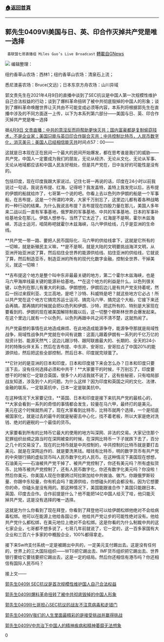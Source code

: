 ###  [:house:返回首頁](https://github.com/ourhimalayas/txt)
---

## 郭先生0409VI美国与日、英、印合作灭掉共产党是唯一选择
` 喜联盟七哥直播组 Miles Guo’s Live Broadcast` [轉載自GNews](https://gnews.org/zh-hans/1074383/)

![]()![](https://gnews.org/wp-content/uploads/2021/04/封面-37.jpg)
编辑整理：

纽约香草山农场：西林1；纽约香草山农场：清泉石上流；

悉尼澳喜农场：Bruce(文远)；日本东京方舟农场：山川异域

郭文贵先生在2021年4月9日的直播中谈到了SEC抗议是中国人第一次规模性维护自己合法权益的行动；谈到了爆料革命扭转了被中共彻底毁掉的中国人的形象；谈到了爆料革命唤醒世界让灭共由不可能变成必须等内容，本系列将根据郭先生在直播中涉及的不同方面逐一上传，以下为本系列第六部分——美国与日、英、印合作灭掉共产党是唯一选择

据[4月9日 文贵直播：中共的意淫反而将帮助更快灭共；国内富豪都是复制偷窃技术，不是企业家；美国只能与英日印合作联合灭共；中共控制比特币，人民币数字化，消灭美元；美国人已经相信能灭共](https://gtv.org/video/id=607053ef6e11a756eddd33df)时间点57：00——

这就是日本现在正在民间一个最大的民间开始爆发，都在思考谁是我们的威胁——共产党，中国人一定要成为我们的朋友，无论从经济、无论从文化、无论从军事、无论从地域都应该和中国人民友好相处，但是共产党在，日中友好的可能性是没有的。

包括印度，现在印度我跟大家说过。记住七哥一再说的话，印度在24小时以前我说过一句话，我说吉布提、红海，记得吧？我发盖特，盖特上我发完以后，吉布提的伊朗的船就给炸了，七哥第一个说的吧。你看上去以色列炸伊朗的船是一个军事船，在吉布提，这是一个所谓的冲突，大家千万别忘了，这里边儿都有着各种战略的一种行动的结果。为什么我说吉布提？吉布提现在四股力量在那儿，美国人多年来二战以后一直有军事基地，俄罗斯的军事基地、中共的军事基地、日本的军事补给基地全在那儿。伊朗人想参与，当然了它太近了，红海是不是啊，霍尔木兹海峡、苏运士运河，咱简称吧就霍尔木兹海峡，马六甲供给线，几乎是亚洲的生命线。

**共产党一带一路、要把人民币国际化、马六甲的供给线拿下，这就是它所有的一切嘛，就是新殖民主义嘛，**是不是啊，就是大陆的文明要挑战海洋文明，从亚洲开始亚洲说了算，然后掐住全世界的能源供给线、掐住亚洲的供给线，它就说了算，然后制造亚币，制造亚洲的所有的现代化数字金融，控制全世界、干掉美元，就这一切嘛！

**吉布提这个地方是整个叫中东非最最关键的地方，第二个霍尔木兹海峡，也是马六甲海岸线最关键的能源补给基地。**在这个地方的利益是什么，以色列很关键，以色列在那儿有重大的利益。伊朗想抢，伊朗后边儿是有共产党支持着呢，然后一拐过来叙利亚、戈兰高地，是吧？沙特、科威特是吧？就这些地方它必占！所以共产党在这个地方它搞完苏运士运河、搞完马六甲、搞完这个大船，它接下来还会再搞，那再搞的时候就会把以色列和伊朗、沙特，把这所有的、特别是大家现在要看到的、伊朗的现在被美国解除制裁以后，这一切整个穆斯林世界会爆发起来。在这个里边儿就有一个以色列，以色列再跟中共之间不清不楚，这就热闹了。

共产党最想的事情在此地造成麻烦、在此地造成能源争夺，能源争夺那就是局域性战争，局域性战争共产党就在中间有说数：这面儿跟着伊朗有一系列的千亿万亿的投资计划、能源天然气；这边儿跟沙特、跟阿联酋最大的、长期的、全天的24小时的特殊伙伴关系；然后在吉布提、中东非、安哥拉，安哥拉占了中国20%的能源供给，然后把这些全部控制，然后日本、印度就完球蛋了。

**它针对的是亚洲的日本和印度，日本和印度接下来会怎么办？日本和印度只要活下去，没有任何选择必须和中共干！**大家要干的时候，千万别忘了，印度要想干的时候它一定联合英国，很多个人的话我就不说了，这有些秘密，只有咱局部战友知道，涉及到个人的问题。为什么这样？因为印度和英国之间的文化、法律、金融的联系，一定联英抗中，日本一定是联美抗中。

在这种情况下大家要记住，**英国、日本和印度是接下来抗共产党的最核心的，**大家会看到一系列的奇怪的事情都会发生，较量在马六甲，最终打的是美元。美元在这个时候就热闹了，现在大家看到比特币，比特币就两个选择，一个是彻底被国家化，就是过去的最牛的就是秘密去中心化，找不着老板，所以大家是绝对洗钱、绝对的避税的一个最佳的货币。

大家要看到所有的比特币它最大的使用的地方叫深网、非法的交易。大家记住那个犯罪组织丝绸之路当时在深网被查的时候，在深网比特币一下子就跌下去了，百分之几十的交易没了。现在的比特币就是中共控制的，中共控制的比特币就是要打击美元、就是在深网运作的、就是要洗黑钱。暗钱有比特币，明的数字货币有共产党的中央银行搞的虚拟货币叫人民币数字化的人民币。在这种情况下美国现在想想，石油美元——石油被共产党干掉了、被共产党控制了，你还有美元吗？所有虚拟货币、比特币被共产党控制了，还有人民币数字化，你还有数字化美元吗？你没啦！然后你美元、你美国人现在你要跨过阿拉斯加给中共做油、做汽，你跟俄罗斯较量、你跟中东较量，你有机会吗？能源供给，你想磕头的机会都没有。因为它想要你的命，你磕头是没有用的。那这种情况下，美国能跟谁合作？美国只能跟日本、英国、印度去合作。合作前提是什么？他不能把14亿中国人给灭了哇，他只能灭掉共产党，这是没有选择的唯一选择。

这就是为什么你看到了现在拜登，你看到了拜登他可以给伊朗松绑他绝对不会给病毒松绑。他可以在能源上他给各国让步，他给共产党让步的可能性绝对没有。他给共产党什么都松绑，在美元地位上绝对不会松绑。这是你看的为什么制裁中共的这七家企业，七哥都不想多说了，七哥几年前就说了，它一定的，这一百多家国有大企业和三百六十多家的中概股企业，100%都得拿走。

接下来Swift支付系统一定是被踢出中共的，一定美元支付踢出去。这是没有任何的，世界上的三大国际组织——WT0把它踢出去、IMF货币组织把它踢出去、世界银行要给它要钱要把它踢出去，这是一定的结局。然后你还相信有港币吗？你还相信有国际人民币吗？

接上文——

[郭先生0409I SEC抗议是首次规模性维护国人自己合法权益](https://gnews.org/zh-hans/1074065/)

[郭先生0409II爆料革命扭转了被中共彻底毁掉的中国人形象](https://gnews.org/zh-hans/1074116/)

[郭先生0409III七哥担心SEC抗议的战友不注意病毒和走错门](https://gnews.org/zh-hans/1074146/)

[郭先生0409IV我们的人生里面最精彩的是接受挑战并赢得挑战](https://gnews.org/zh-hans/1074237/)

[郭先生0409V中共治下中国人的精神疾病和精神萎靡无法想象](https://gnews.org/zh-hans/1074315/)

0
